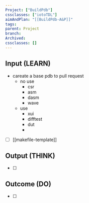 ```yaml
---
Project: ["BuildPdb"]
cssclasses: ["iotoTDL"]
aimAndPlan: "[[BuildPdb-A&P]]"
tags: 
parent: Project
branch: 
Archived: 
cssclasses: []
---
```

## Input (LEARN)
- careate a base pdb to pull request 
	- no use 
		- csr 
		- asm
		- dasm
		- wave 
	- use 
		- xui
		- difftest
		- dut
		- 
- [ ] [[makefile-template]]

## Output (THINK)

- [ ] 

## Outcome (DO)

- [ ] 
